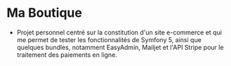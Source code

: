 # Ma Boutique

- Projet personnel centré sur la constitution d'un site e-commerce et qui me permet de tester les fonctionnalités de
  Symfony 5, ainsi que quelques bundles, notamment EasyAdmin, Mailjet et l'API Stripe pour le traitement des paiements
  en ligne.